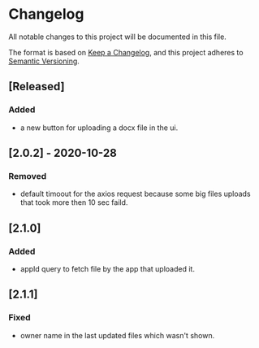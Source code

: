 # Changelog

All notable changes to this project will be documented in this file.

The format is based on [Keep a Changelog](https://keepachangelog.com/en/1.0.0/),
and this project adheres to [Semantic Versioning](https://semver.org/spec/v2.0.0.html).

## [Released]

### Added 

- a new button for uploading a docx file in the ui.

## [2.0.2] - 2020-10-28

### Removed

- default timoout for the axios request because some big files uploads that took more then 10 sec faild.

## [2.1.0]

### Added

- appId query to fetch file by the app that uploaded it.

## [2.1.1]

### Fixed

- owner name in the last updated files which wasn't shown.
